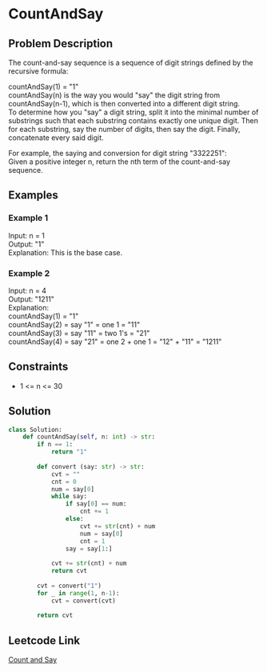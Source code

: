 # CountAndSay

## Problem Description
The count-and-say sequence is a sequence of digit strings defined by the recursive formula:<br>

countAndSay(1) = "1"<br>
countAndSay(n) is the way you would "say" the digit string from countAndSay(n-1), which is then converted into a different digit string.<br>
To determine how you "say" a digit string, split it into the minimal number of substrings such that each substring contains exactly one unique digit. Then for each substring, say the number of digits, then say the digit. Finally, concatenate every said digit.<br>

For example, the saying and conversion for digit string "3322251":<br>
Given a positive integer n, return the nth term of the count-and-say sequence.<br>

## Examples
### Example 1
Input: n = 1<br>
Output: "1"<br>
Explanation: This is the base case.<br>

### Example 2
Input: n = 4<br>
Output: "1211"<br>
Explanation:<br>
countAndSay(1) = "1"<br>
countAndSay(2) = say "1" = one 1 = "11"<br>
countAndSay(3) = say "11" = two 1's = "21"<br>
countAndSay(4) = say "21" = one 2 + one 1 = "12" + "11" = "1211"<br>

## Constraints
- 1 <= n <= 30

## Solution
```python
class Solution:
    def countAndSay(self, n: int) -> str:
        if n == 1:
            return "1"
        
        def convert (say: str) -> str:
            cvt = ""
            cnt = 0
            num = say[0]
            while say:
                if say[0] == num:
                    cnt += 1
                else:
                    cvt += str(cnt) + num
                    num = say[0]
                    cnt = 1
                say = say[1:]
                
            cvt += str(cnt) + num
            return cvt
        
        cvt = convert("1")
        for _ in range(1, n-1):
            cvt = convert(cvt)
            
        return cvt
```

## Leetcode Link
[Count and Say](https://leetcode.com/problems/count-and-say/)
